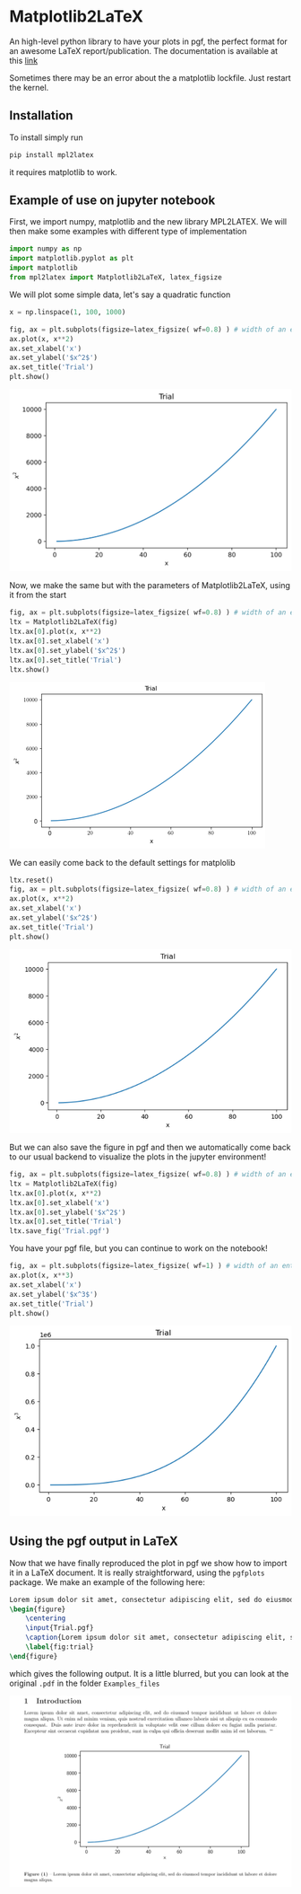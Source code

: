 # Matplotlib2LaTeX
An high-level python library to have your plots in pgf, the perfect format for an awesome LaTeX report/publication. The documentation is available at this [link](https://mballarin97.github.io/Matplotlib2LaTeX/)

Sometimes there may be an error about the a matplotlib lockfile. Just restart the kernel.

## Installation
To install simply run 
```bash
pip install mpl2latex
```
it requires matplotlib to work.

## Example of use on jupyter notebook

First, we import numpy, matplotlib and the new library MPL2LATEX. We will then make some examples with different type of implementation


```python
import numpy as np
import matplotlib.pyplot as plt
import matplotlib
from mpl2latex import Matplotlib2LaTeX, latex_figsize
```

We will plot some simple data, let's say a quadratic function


```python
x = np.linspace(1, 100, 1000)
```


```python
fig, ax = plt.subplots(figsize=latex_figsize( wf=0.8) ) # width of an entire latex column
ax.plot(x, x**2)
ax.set_xlabel('x')
ax.set_ylabel('$x^2$')
ax.set_title('Trial')
plt.show()
```


    
![svg](Examples_files/Examples_4_0.svg)
    


Now, we make the same but with the parameters of Matplotlib2LaTeX, using it from the start


```python
fig, ax = plt.subplots(figsize=latex_figsize( wf=0.8) ) # width of an entire latex column
ltx = Matplotlib2LaTeX(fig)
ltx.ax[0].plot(x, x**2)
ltx.ax[0].set_xlabel('x')
ltx.ax[0].set_ylabel('$x^2$')
ltx.ax[0].set_title('Trial')
ltx.show()
```


    
![png](Examples_files/Examples_6_0.png)
    


We can easily come back to the default settings for matplolib


```python
ltx.reset()
fig, ax = plt.subplots(figsize=latex_figsize( wf=0.8) ) # width of an entire latex column
ax.plot(x, x**2)
ax.set_xlabel('x')
ax.set_ylabel('$x^2$')
ax.set_title('Trial')
plt.show()
```


    
![png](Examples_files/Examples_8_0.png)
    


But we can also save the figure in pgf and then we automatically come back to our usual backend to visualize the plots in the jupyter environment!


```python
fig, ax = plt.subplots(figsize=latex_figsize( wf=0.8) ) # width of an entire latex column
ltx = Matplotlib2LaTeX(fig)
ltx.ax[0].plot(x, x**2)
ltx.ax[0].set_xlabel('x')
ltx.ax[0].set_ylabel('$x^2$')
ltx.ax[0].set_title('Trial')
ltx.save_fig('Trial.pgf')
```

You have your pgf file, but you can continue to work on the notebook!


```python
fig, ax = plt.subplots(figsize=latex_figsize( wf=1) ) # width of an entire latex column
ax.plot(x, x**3)
ax.set_xlabel('x')
ax.set_ylabel('$x^3$')
ax.set_title('Trial')
plt.show()
```


    
![png](Examples_files/Examples_12_0.png)
    


## Using the pgf output in LaTeX
Now that we have finally reproduced the plot in pgf we show how to import it in a LaTeX document. It is really straightforward, using the `pgfplots` package. We make an example of the following here:

```latex
Lorem ipsum dolor sit amet, consectetur adipiscing elit, sed do eiusmod tempor incididunt ut labore et dolore magna aliqua. Ut enim ad minim veniam, quis nostrud exercitation ullamco laboris nisi ut aliquip ex ea commodo consequat. Duis aute irure dolor in reprehenderit in voluptate velit esse cillum dolore eu fugiat nulla pariatur. Excepteur sint occaecat cupidatat non proident, sunt in culpa qui officia deserunt mollit anim id est laborum.
\begin{figure}
    \centering
    \input{Trial.pgf}
    \caption{Lorem ipsum dolor sit amet, consectetur adipiscing elit, sed do eiusmod tempor incididunt ut labore et dolore magna aliqua.}
    \label{fig:trial}
\end{figure}
```

which gives the following output. It is a little blurred, but you can look at the original `.pdf` in the folder `Examples_files`


![png](Examples_files/latex.PNG)